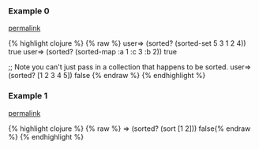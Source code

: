 ### Example 0
[permalink](#example-0)

{% highlight clojure %}
{% raw %}
user=> (sorted? (sorted-set 5 3 1 2 4))
true
user=> (sorted? (sorted-map :a 1 :c 3 :b 2))
true

;; Note you can't just pass in a collection that happens to be sorted.
user=> (sorted? [1 2 3 4 5])
false
{% endraw %}
{% endhighlight %}


### Example 1
[permalink](#example-1)

{% highlight clojure %}
{% raw %}
=> (sorted? (sort [1 2]))
false{% endraw %}
{% endhighlight %}



